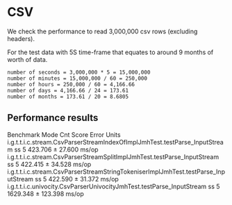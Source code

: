 # CSV
We check the performance to read 3,000,000 csv rows (excluding headers).

For the test data with 5S time-frame that equates to around 9 months of worth of data.
```
number of seconds = 3,000,000 * 5 = 15,000,000
number of minutes = 15,000,000 / 60 = 250,000
number of hours = 250,000 / 60 = 4,166.66
number of days = 4,166.66 / 24 = 173.61
number of months = 173.61 / 20 = 8.6805
```

## Performance results

Benchmark                                                                           Mode  Cnt     Score     Error  Units
i.g.t.t.i.c.stream.CsvParserStreamIndexOfImplJmhTest.testParse_InputStream            ss    5   423.706 ±  27.600  ms/op
i.g.t.t.i.c.stream.CsvParserStreamSplitImplJmhTest.testParse_InputStream              ss    5   422.415 ±  34.528  ms/op
i.g.t.t.i.c.stream.CsvParserStreamStringTokeniserImplJmhTest.testParse_InputStream    ss    5   422.590 ±  31.372  ms/op
i.g.t.t.i.c.univocity.CsvParserUnivocityJmhTest.testParse_InputStream                 ss    5  1629.348 ± 123.398  ms/op
